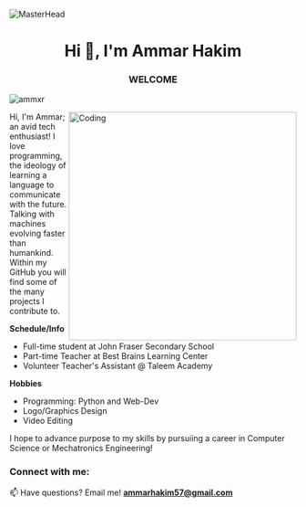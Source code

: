![MasterHead](https://i.ibb.co/x84MVhh/githubMD.jpg)
<h1 align="center">Hi 👋, I'm Ammar Hakim </h1>
<h3 align="center">WELCOME</h3>

<p align="left"> <img src="https://komarev.com/ghpvc/?username=ammxr&label=Profile%20views&color=129e00&style=plastic" alt="ammxr" /> </p>
<img align="right" alt="Coding" width="400" src="https://i.ibb.co/bsXNwwj/mdPic.jpg">
Hi, I'm Ammar; an avid tech enthusiast! I love programming, the ideology of learning a language to communicate with the future. Talking with machines evolving faster than humankind. Within my GitHub you will find some of the many projects I contribute to. 

**Schedule/Info**
- Full-time student at John Fraser Secondary School
- Part-time Teacher at Best Brains Learning Center
- Volunteer Teacher's Assistant @ Taleem Academy

**Hobbies**
- Programming: Python and Web-Dev
- Logo/Graphics Design
- Video Editing 

I hope to advance purpose to my skills by pursuiing a career in Computer Science or Mechatronics Engineering!




<h3 align="left">Connect with me:</h3>
<p align="left">

📫 Have questions? Email me! **ammarhakim57@gmail.com**
